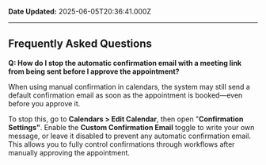 **Date Updated:** 2025-06-05T20:36:41.000Z

  
---

## **Frequently Asked Questions**

  
**Q: How do I stop the automatic confirmation email with a meeting link from being sent before I approve the appointment?**

When using manual confirmation in calendars, the system may still send a default confirmation email as soon as the appointment is booked—even before you approve it.

  
To stop this, go to **Calendars > Edit Calendar**, then open "**Confirmation Settings"**. Enable the **Custom Confirmation Email** toggle to write your own message, or leave it disabled to prevent any automatic confirmation email. This allows you to fully control confirmations through workflows after manually approving the appointment.